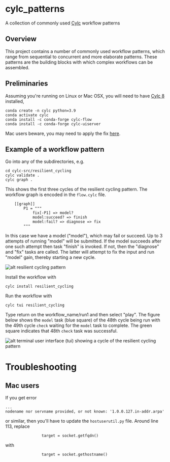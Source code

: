 # cylc_patterns

A collection of commonly used [Cylc](https://www.cylc.org) workflow patterns 

## Overview

This project contains a number of commonly used workflow patterns, which range from sequential to concurrent and more elaborate patterns. These patterns 
are the building blocks with which complex workflows can be assembled.

## Preliminaries

Assuming you're running on Linux or Mac OSX, you will need to have [Cylc 8](https://cylc.github.io/cylc-doc/stable/html/) installed,
```
conda create -n cylc python=3.9
conda activate cylc
conda install -c conda-forge cylc-flow
conda install -c conda-forge cylc-uiserver
```

Mac users beware, you may need to apply the fix [here](#mac-users).

## Example of a workflow pattern

Go into any of the subdirectories, e.g.
```
cd cylc-src/resilient_cycling
cylc validate .
cylc graph .
```
This shows the first three cycles of the resilient cycling pattern. The workflow graph is encoded in the `flow.cylc` file.
```
    [[graph]]
        P1 = """
            fix[-P1] => model?
            model:succeed? => finish
            model:fail? => diagnose => fix
        """
```
In this case we have a model ("model"), which may fail or succeed. Up to 3 attempts of running "model" will be submitted. If the model succeeds after one such attempt then task "finish" is invoked. If not, then the "diagnose" and "fix" tasks are called. The latter will attempt to fix the input and run "model" gain, thereby starting a new cycle.

![alt resilient cycling pattern](https://github.com/pletzer/cylc_patterns/blob/main/figures/resilient_cycling.png?raw=true)

Install the workflow with
```
cylc install resilient_cycling
```

Run the workflow with
```
cylc tui resilient_cycling
```
Type return on the workflow_name/run1 and then select "play". The figure below shows the `model` task (blue square) of the 48th cycle being run with the 49th cycle `check` waiting for the `model` task to complete. The green square indicates that 48th `check` task was successful.

![alt terminal user interface (tui) showing a cycle of the resilient cycling pattern](https://github.com/pletzer/cylc_patterns/blob/main/figures/resilient_cycling_tui.png?raw=true)


# Troubleshooting

## Mac users

If you get error
```
...
nodename nor servname provided, or not known: '1.0.0.127.in-addr.arpa'
```
or similar, then you'll have to update the `hostuserutil.py` file. Around line 113, replace
```
                target = socket.getfqdn()
```
with 
```
                target = socket.gethostname()
```





